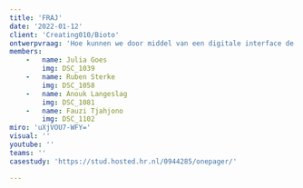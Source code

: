 ```yaml
---
title: 'FRAJ'
date: '2022-01-12'
client: 'Creating010/Bioto'
ontwerpvraag: 'Hoe kunnen we door middel van een digitale interface de potentie van Bioto omzetten in een wederkerig systeem waar mens, plant, dier en de stad als biotoop lerend met elkaar informatie uitwisselen?'
members:
    -   name: Julia Goes
        img: DSC_1039
    -   name: Ruben Sterke
        img: DSC_1058
    -   name: Anouk Langeslag
        img: DSC_1081
    -   name: Fauzi Tjahjono
        img: DSC_1102
miro: 'uXjVOU7-WFY='
visual: ''
youtube: ''
teams: ''
casestudy: 'https://stud.hosted.hr.nl/0944285/onepager/'

---
```



 

